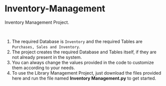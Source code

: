 # Inventory-Management
Inventory Management Project. 

<br/>

1) The required Database is `Inventory` and the required Tables are `Purchases, Sales and Inventory`.
2) The project creates the required Database and Tables itself, if they are not already present in the system.
3) You can always change the values provided in the code to customize them according to your needs.
4) To use the Library Management Project, just download the files provided here and run the file named **Inventory Management.py** to get started.
